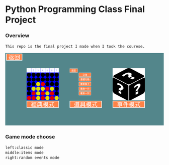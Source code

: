 # Python Programming Class Final Project
### Overview
```
This repo is the final project I made when I took the courese.
```
![image](https://github.com/andy19588/Final-project/blob/main/Multi-Mode%20Connect%20Four/Game%20image.png?raw=true)
### Game mode choose
```
left:classic mode
middle:items mode
right:random events mode
```
